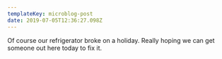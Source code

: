 ```yaml
---
templateKey: microblog-post
date: 2019-07-05T12:36:27.098Z
---
```


Of course our refrigerator broke on a holiday. Really hoping we can get someone out here today to fix it.
